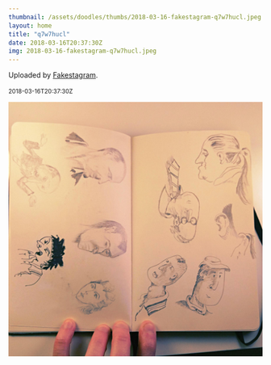 ```yaml
---
thumbnail: /assets/doodles/thumbs/2018-03-16-fakestagram-q7w7hucl.jpeg
layout: home
title: "q7w7hucl"
date: 2018-03-16T20:37:30Z
img: 2018-03-16-fakestagram-q7w7hucl.jpeg
---
```


Uploaded by [Fakestagram](https://github.com/opyate/fakestagram).

<small>2018-03-16T20:37:30Z</small>

![Uploaded by Fakestagram](2018-03-16-fakestagram-q7w7hucl.jpeg)
